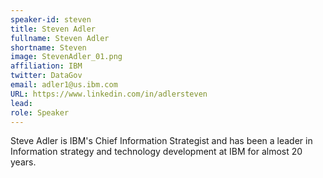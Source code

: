 ```yaml
---
speaker-id: steven
title: Steven Adler
fullname: Steven Adler
shortname: Steven
image: StevenAdler_01.png
affiliation: IBM
twitter: DataGov
email: adler1@us.ibm.com
URL: https://www.linkedin.com/in/adlersteven
lead:
role: Speaker
---
```


Steve Adler is IBM's Chief Information Strategist and has been a leader in Information strategy and technology development at IBM for almost 20 years.

